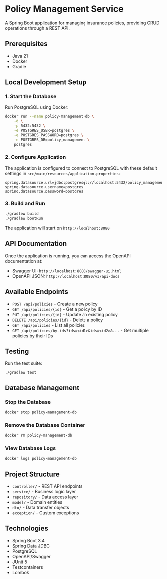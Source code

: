  # Policy Management Service
 
 A Spring Boot application for managing insurance policies, providing CRUD operations through a REST API.
 
 ## Prerequisites
 
 - Java 21
 - Docker
 - Gradle
 
 ## Local Development Setup
 
 ### 1. Start the Database
 
 Run PostgreSQL using Docker:
 
 ```bash
 docker run --name policy-management-db \
     -d \
     -p 5432:5432 \
     -e POSTGRES_USER=postgres \
     -e POSTGRES_PASSWORD=postgres \
     -e POSTGRES_DB=policy_management \
     postgres
 ```
 
 ### 2. Configure Application
 
 The application is configured to connect to PostgreSQL with these default settings in `src/main/resources/application.properties`:
 
 ```properties
 spring.datasource.url=jdbc:postgresql://localhost:5432/policy_management
 spring.datasource.username=postgres
 spring.datasource.password=postgres
 ```
 
 ### 3. Build and Run
 
 ```bash
 ./gradlew build
 ./gradlew bootRun
 ```
 
 The application will start on `http://localhost:8080`
 
 ## API Documentation
 
 Once the application is running, you can access the OpenAPI documentation at:
 - Swagger UI: `http://localhost:8080/swagger-ui.html`
 - OpenAPI JSON: `http://localhost:8080/v3/api-docs`
 
 ## Available Endpoints
 
 - `POST /api/policies` - Create a new policy
 - `GET /api/policies/{id}` - Get a policy by ID
 - `PUT /api/policies/{id}` - Update an existing policy
 - `DELETE /api/policies/{id}` - Delete a policy
 - `GET /api/policies` - List all policies
 - `GET /api/policies/by-ids?ids=<id1>&ids=<id2>&...` - Get multiple policies by their IDs
 
 ## Testing
 
 Run the test suite:
 
 ```bash
 ./gradlew test
 ```
 
 ## Database Management
 
 ### Stop the Database
 
 ```bash
 docker stop policy-management-db
 ```
 
 ### Remove the Database Container
 
 ```bash
 docker rm policy-management-db
 ```
 
 ### View Database Logs
 
 ```bash
 docker logs policy-management-db
 ```
 
 ## Project Structure
 
 - `controller/` - REST API endpoints
 - `service/` - Business logic layer
 - `repository/` - Data access layer
 - `model/` - Domain entities
 - `dto/` - Data transfer objects
 - `exception/` - Custom exceptions
 
 ## Technologies
 
 - Spring Boot 3.4
 - Spring Data JDBC
 - PostgreSQL
 - OpenAPI/Swagger
 - JUnit 5
 - Testcontainers
 - Lombok 